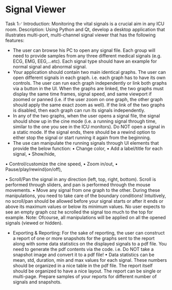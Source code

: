 # Signal Viewer
Task 1✅
Introduction: Monitoring the vital signals is a crucial aim in any ICU room.
Description: Using Python and Qt, develop a desktop application that illustrates multi-port, multi-channel signal viewer
that has the following features:
- The user can browse his PC to open any signal file. Each group will need to provide samples from any three different
medical signals (e.g. ECG, EMG, EEG,...etc). Each signal type should have an example for normal signal and abnormal
signal.
- Your application should contain two main identical graphs. The user can open different signals in each graph. i.e. each
graph has to have its own controls. The user can run each graph independently or link both graphs via a button in the
UI. When the graphs are linked, the two graphs must display the same time frames, signal speed, and same viewport if
zoomed or panned (i.e. if the user zoom on one graph, the other graph should apply the same exact zoom as well). If
the link of the two graphs is disabled, then each graph can run its signals independently.
- In any of the two graphs, when the user opens a signal file, the signal should show up in the cine mode (i.e. a running
signal through time, similar to the one you see in the ICU monitors). Do NOT open a signal in a static mode. If the
signal ends, there should be a rewind option to either stop the signal or start running it again from the beginning.
- The use can manipulate the running signals through UI elements that provide the below function:
• Change color,
• Add a label/title for each signal,
• Show/hide,

• Control/customize the cine speed,
• Zoom in/out,
• Pause/play/rewind(on/off),

• Scroll/Pan the signal in any direction (left, top, right, bottom). Scroll is performed through sliders, and pan is
performed through the mouse movements.
• Move any signal from one graph to the other.
During these manipulations, you need to take care of the boundary conditions! Intuitively, no scroll/pan should be
allowed before your signal starts or after it ends or above its maximum values or below its minimum values. No user
expects to see an empty graph coz he scrolled the signal too much to the top for example. Note: Ofcourse, all
manipulations will be applied on all the opened signals (viewed or hidden).
- Exporting & Reporting: For the sake of reporting, the user can construct a report of one or more snapshots for the
graphs sent to the report along with some data statistics on the displayed signals to a pdf file. You need to generate
the pdf contents via the code. i.e. Do NOT take a snapshot image and convert it to a pdf file!
• Data statistics can be mean, std, duration, min and max values for each signal. These numbers should be
organized in a nice table in the pdf file. The report itself should be organized to have a nice layout. The report can
be single or multi-page. Prepare samples of your reports for different number of signals and snapshots.
